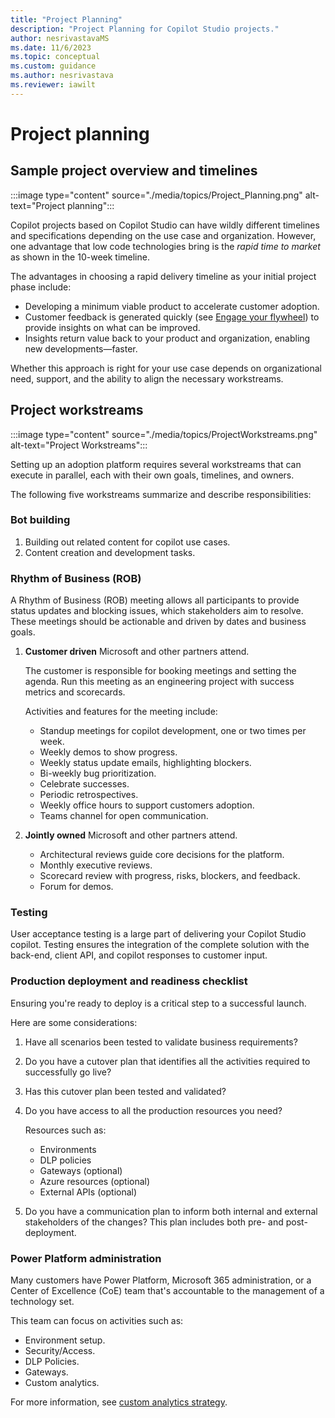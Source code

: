 ```yaml
---
title: "Project Planning"
description: "Project Planning for Copilot Studio projects."
author: nesrivastavaMS
ms.date: 11/6/2023
ms.topic: conceptual
ms.custom: guidance
ms.author: nesrivastava
ms.reviewer: iawilt
---
```


# Project planning

## Sample project overview and timelines

:::image type="content" source="./media/topics/Project_Planning.png" alt-text="Project planning":::

Copilot projects based on Copilot Studio can have wildly different timelines and specifications depending on the use case and organization. However, one advantage that low code technologies bring is the *rapid time to market* as shown in the 10-week timeline.

The advantages in choosing a rapid delivery timeline as your initial project phase include:

- Developing a minimum viable product to accelerate customer adoption.
- Customer feedback is generated quickly (see [Engage your flywheel](project-best-practices.md#principles)) to provide insights on what can be improved.
- Insights return value back to your product and organization, enabling new developments—faster.

Whether this approach is right for your use case depends on organizational need, support, and the ability to align the necessary workstreams.

## Project workstreams

:::image type="content" source="./media/topics/ProjectWorkstreams.png" alt-text="Project Workstreams":::

Setting up an adoption platform requires several workstreams that can execute in parallel, each with their own goals, timelines, and owners.

The following five workstreams summarize and describe responsibilities:

### Bot building

1. Building out related content for copilot use cases.
1. Content creation and development tasks.

### Rhythm of Business (ROB)

A Rhythm of Business (ROB) meeting allows all participants to provide status updates and blocking issues, which stakeholders aim to resolve. These meetings should be actionable and driven by dates and business goals.

1. **Customer driven** Microsoft and other partners attend.

   The customer is responsible for booking meetings and setting the agenda. Run this meeting as an engineering project with success metrics and scorecards.

   Activities and features for the meeting include:

   - Standup meetings for copilot development, one or two times per week.
   - Weekly demos to show progress.
   - Weekly status update emails, highlighting blockers.
   - Bi-weekly bug prioritization.
   - Celebrate successes.
   - Periodic retrospectives.
   - Weekly office hours to support customers adoption.
   - Teams channel for open communication.

1. **Jointly owned** Microsoft and other partners attend.

   - Architectural reviews guide core decisions for the platform.
   - Monthly executive reviews.
   - Scorecard review with progress, risks, blockers, and feedback.
   - Forum for demos.
  
### Testing

User acceptance testing is a large part of delivering your Copilot Studio copilot. Testing ensures the integration of the complete solution with the back-end, client API, and copilot responses to customer input.

### Production deployment and readiness checklist

Ensuring you're ready to deploy is a critical step to a successful launch.

Here are some considerations:
  
1. Have all scenarios been tested to validate business requirements?
  
1. Do you have a cutover plan that identifies all the activities required to successfully go live?
  
1. Has this cutover plan been tested and validated?
  
1. Do you have access to all the production resources you need?

   Resources such as:

   - Environments
   - DLP policies
   - Gateways (optional)
   - Azure resources (optional)
   - External APIs (optional)
  
1. Do you have a communication plan to inform both internal and external stakeholders of the changes? This plan includes both pre- and post- deployment.

### Power Platform administration

Many customers have Power Platform, Microsoft 365 administration, or a Center of Excellence (CoE) team that's accountable to the management of a technology set.

This team can focus on activities such as:

- Environment setup.
- Security/Access.
- DLP Policies.
- Gateways.
- Custom analytics.

For more information, see [custom analytics strategy](custom-analytics-strategy.md).
